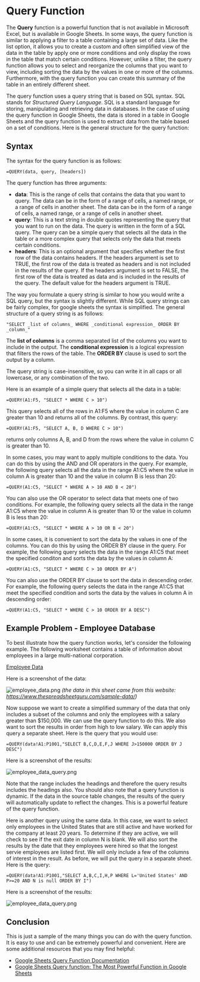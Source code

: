 # Query Function
The **Query** function is a powerful function that is not available in Microsoft Excel, but is available in Google Sheets. In some ways, the query function is similar to applying a filter to a table containing a large set of data. Like the list option, it allows you to create a custom and often simplified view of the data in the table by apply one or more conditions and only display the rows in the table that match certain conditions. However, unlike a filter, the query function allows you to select and reorganize the columns that you want to view, including sorting the data by the values in one or more of the columns. Furthermore, with the query function you can create this summary of the table in an entirely different sheet.

The query function uses a query string that is based on SQL syntax. SQL stands for _Structured Query Language_. SQL is a standard language for storing, manipulating and retrieving data in databases. In the case of using the query function in Google Sheets, the data is stored in a table in Google Sheets and the query function is used to extract data from the table based on a set of conditions. Here is the general structure for the query function:

## Syntax

The syntax for the query function is as follows:

```=QUERY(data, query, [headers])```

The query function has three arguments:

- **data**: This is the range of cells that contains the data that you want to query. The data can be in the form of a range of cells, a named range, or a range of cells in another sheet. The data can be in the form of a range of cells, a named range, or a range of cells in another sheet.
- **query**: This is a text string in double quotes representing the query that you want to run on the data. The query is written in the form of a SQL query. The query can be a simple query that selects all the data in the table or a more complex query that selects only the data that meets certain conditions.
- **headers**: This is an optional argument that specifies whether the first row of the data contains headers. If the headers argument is set to TRUE, the first row of the data is treated as headers and is not included in the results of the query. If the headers argument is set to FALSE, the first row of the data is treated as data and is included in the results of the query. The default value for the headers argument is TRUE.

The way you formulate a query string is similar to how you would write a SQL query, but the syntax is slightly different. While SQL query strings can be fairly complex, for google sheets the syntax is simplified. The general structure of a query string is as follows:

```"SELECT _list of columns_ WHERE _conditional expression_ ORDER BY _column_"```

The **list of columns** is a comma separated list of the columns you want to include in the output. The **conditional expression** is a logical expression that filters the rows of the table. The **ORDER BY** clause is used to sort the output by a column.

The query string is case-insensitive, so you can write it in all caps or all lowercase, or any combination of the two.

Here is an example of a simple query that selects all the data in a table:

```=QUERY(A1:F5, "SELECT * WHERE C > 10")```

This query selects all of the rows in A1:F5 where the value in column C are greater than 10 and returns all of the columns. By contrast, this query:

```=QUERY(A1:F5, "SELECT A, B, D WHERE C > 10")```

returns only columns A, B, and D from the rows where the value in column C is greater than 10.

In some cases, you may want to apply multiple conditions to the data. You can do this by using the AND and OR operators in the query. For example, the following query selects all the data in the range A1:C5 where the value in column A is greater than 10 and the value in column B is less than 20:

```=QUERY(A1:C5, "SELECT * WHERE A > 10 AND B < 20")```

You can also use the OR operator to select data that meets one of two conditions. For example, the following query selects all the data in the range A1:C5 where the value in column A is greater than 10 or the value in column B is less than 20:

```=QUERY(A1:C5, "SELECT * WHERE A > 10 OR B < 20")```

In some cases, it is convenient to sort the data by the values in one of the columns. You can do this by using the ORDER BY clause in the query. For example, the following query selects the data in the range A1:C5 that meet the specified conditon and sorts the data by the values in column A:

```=QUERY(A1:C5, "SELECT * WHERE C > 10 ORDER BY A")```

You can also use the ORDER BY clause to sort the data in descending order. For example, the following query selects the data in the range A1:C5 that meet the specified condition and sorts the data by the values in column A in descending order:

```=QUERY(A1:C5, "SELECT * WHERE C > 10 ORDER BY A DESC")```

## Example Problem - Employee Database

To best illustrate how the query function works, let's consider the following example. The following worksheet contains a table of information about employees in a large multi-national corporation.

[Employee Data](https://docs.google.com/spreadsheets/d/1sUXazdoYdaaf5bpILrYyn8qKoJO5BTQ9aQ1Pdomc5J0/edit?usp=sharing)

Here is a screenshot of the data:

![employee_data.png](query_images/employee_data.png)
_(the data in this sheet came from this website: https://www.thespreadsheetguru.com/sample-data/)_

Now suppose we want to create a simplified summary of the data that only includes a subset of the columns and only the employees with a salary greater than $150,000. We can use the query function to do this. We also want to sort the results in order from high to low salary. We can apply this query a separate sheet. Here is the query that you would use:

```=QUERY(data!A1:P1001,"SELECT B,C,D,E,F,J WHERE J>150000 ORDER BY J DESC")```

Here is a screenshot of the results:

![employee_data_query.png](query_images/query_high_salary.png)

Note that the range includes the headings and therefore the query results includes the headings also. You should 
also note that a query function is dynamic. If the data in the source table changes, the results of the query will automatically update to reflect the changes. This is a powerful feature of the query function.

Here is another query using the same data. In this case, we want to select only employees in the United States that 
are still active and have worked for the company at least 20 years. To determine if they are active, we will check 
to see if the exit date in column N is blank. We will also sort the results by the date that they employees were 
hired so that the longest servie employees are listed first. We will only include a few of the columns of interest 
in the result. As before, we will put the query in a separate sheet. Here is the query:

```=QUERY(data!A1:P1001,"SELECT A,B,C,I,H,P WHERE L='United States' AND P>=20 AND N is null ORDER BY I")```

Here is a screenshot of the results:

![employee_data_query.png](query_images/query_senior_us_employees.png)

## Conclusion

This is just a sample of the many things you can do with the query function. It is easy to use and can be extremely 
powerful and convenient. Here are some additional resources that you may find helpful:

- [Google Sheets Query Function Documentation](https://support.google.com/docs/answer/3093343?hl=en)
- [Google Sheets Query function: The Most Powerful Function in Google Sheets](https://www.benlcollins.com/spreadsheets/google-sheets-query-sql/)
